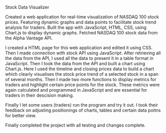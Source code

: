 Stock Data Visualizer

Created a web application for real-time visualization of NASDAQ 100 stock prices.
Featuring dynamic graphs and data points to facilitate stock trend analysis for traders.
Built the app with JavaScript, HTML, CSS, using Chart.js to display dynamic graphs.
Fetched NASDAQ 100 stock data from the Alpha Vantage API.

I created a HTML page for this web application and edited it using CSS.
Then I made connection with stock API using JavaScript.
After retrieving all the data from the API, I used all the data to present it in a table format in JavaScript.
Then I took the data from the API and built a chart using Chart.js.
Here I used the timeline and closing prices data to build a chart which clearly visualises the stock price trend of a selected stock in a span of several months.
Then I made two more functions to display metrics for traders and highlight certain price points for the stock.
These metrics were again calculated and programmed in JavaScript and are essential for traders in their descision making.

Finally I let some users (traders) run the program and try it out.
I took their feedback on adjusting positionings of charts, tables and certain data poitns for better view.

Finally completed the project with all testing and changes complete.
